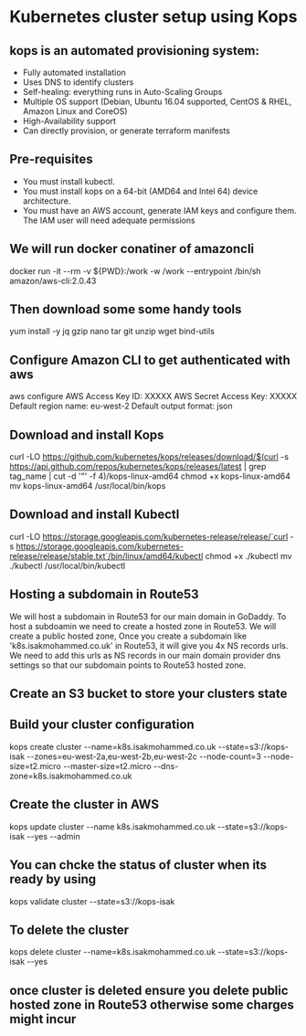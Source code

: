 # Kubernetes cluster setup using Kops

## kops is an automated provisioning system:
* Fully automated installation
* Uses DNS to identify clusters
* Self-healing: everything runs in Auto-Scaling Groups
* Multiple OS support (Debian, Ubuntu 16.04 supported, CentOS & RHEL, Amazon Linux and CoreOS)
* High-Availability support
* Can directly provision, or generate terraform manifests 

## Pre-requisites
* You must install kubectl.
* You must install kops on a 64-bit (AMD64 and Intel 64) device architecture.
* You must have an AWS account, generate IAM keys and configure them. The IAM user will need adequate permissions



## We will run docker conatiner of amazoncli
docker run -it --rm -v ${PWD}:/work -w /work --entrypoint /bin/sh amazon/aws-cli:2.0.43

## Then download some some handy tools 
yum install -y jq gzip nano tar git unzip wget bind-utils

## Configure Amazon CLI to get authenticated with aws

aws configure
AWS Access Key ID: XXXXX
AWS Secret Access Key: XXXXX
Default region name: eu-west-2
Default output format: json

## Download and install Kops
curl -LO https://github.com/kubernetes/kops/releases/download/$(curl -s https://api.github.com/repos/kubernetes/kops/releases/latest | grep tag_name | cut -d '"' -f 4)/kops-linux-amd64
chmod +x kops-linux-amd64
mv kops-linux-amd64 /usr/local/bin/kops

## Download and install Kubectl

curl -LO https://storage.googleapis.com/kubernetes-release/release/`curl -s https://storage.googleapis.com/kubernetes-release/release/stable.txt`/bin/linux/amd64/kubectl
chmod +x ./kubectl
mv ./kubectl /usr/local/bin/kubectl

## Hosting a subdomain in Route53

We will host a subdomain in Route53 for our main domain in GoDaddy. To host a subdoamin we need to create a hosted zone in Route53. We will create a public hosted zone, Once you create a subdomain like 'k8s.isakmohammed.co.uk' in  Route53, it will give you 4x NS records urls. We need to add this urls as NS records in our main domain provider dns settings so that our subdomain points to Route53 hosted zone. 

## Create an S3 bucket to store your clusters state


## Build your cluster configuration
kops create cluster --name=k8s.isakmohammed.co.uk --state=s3://kops-isak --zones=eu-west-2a,eu-west-2b,eu-west-2c --node-count=3 --node-size=t2.micro --master-size=t2.micro --dns-zone=k8s.isakmohammed.co.uk

## Create the cluster in AWS
kops update cluster --name k8s.isakmohammed.co.uk --state=s3://kops-isak --yes --admin

## You can chcke the status of cluster when its ready by using
kops validate cluster --state=s3://kops-isak

## To delete the cluster
kops delete cluster  --name=k8s.isakmohammed.co.uk --state=s3://kops-isak --yes

## once cluster is deleted ensure you delete public hosted zone in Route53 otherwise some charges might incur
